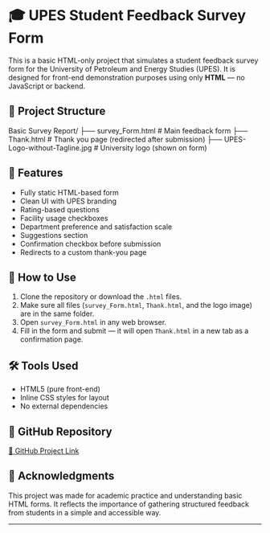 # 🎓 UPES Student Feedback Survey Form

This is a basic HTML-only project that simulates a student feedback survey form for the University of Petroleum and Energy Studies (UPES). It is designed for front-end demonstration purposes using only **HTML** — no JavaScript or backend.

## 📁 Project Structure
  Basic Survey Report/
  ├── survey_Form.html # Main feedback form
  ├── Thank.html # Thank you page (redirected after submission)
  ├── UPES-Logo-without-Tagline.jpg # University logo (shown on form)

  
## 📝 Features

- Fully static HTML-based form
- Clean UI with UPES branding
- Rating-based questions
- Facility usage checkboxes
- Department preference and satisfaction scale
- Suggestions section
- Confirmation checkbox before submission
- Redirects to a custom thank-you page

## 🚀 How to Use

1. Clone the repository or download the `.html` files.
2. Make sure all files (`survey_Form.html`, `Thank.html`, and the logo image) are in the same folder.
3. Open `survey_Form.html` in any web browser.
4. Fill in the form and submit — it will open `Thank.html` in a new tab as a confirmation page.

## 🛠️ Tools Used

- HTML5 (pure front-end)
- Inline CSS styles for layout
- No external dependencies

## 📂 GitHub Repository

[🔗 GitHub Project Link](https://github.com/Siddharth-UPES/Smaller-Projects/tree/main/Basic%20Survey%20Report)

## 🙏 Acknowledgments

This project was made for academic practice and understanding basic HTML forms. It reflects the importance of gathering structured feedback from students in a simple and accessible way.

---


